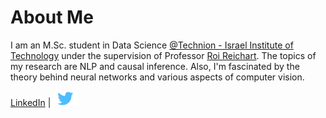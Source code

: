 # About Me
I am an M.Sc. student in Data Science [@Technion - Israel Institute of Technology](https://www.technion.ac.il/en/home-2/) under the supervision of Professor [Roi Reichart](https://iew.technion.ac.il/~roiri/). 
The topics of my research are NLP and causal inference. Also, I'm fascinated by the theory behind neural networks and various aspects of computer vision.

[LinkedIn](https://www.linkedin.com/in/yair-gat/) | [<img alt="" width="40px" src="Other/twitter.PNG" />](https://twitter.com/YairGat1)

